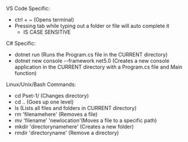 VS Code Specific:  
- ctrl + ~ (Opens terminal)
- Pressing tab while typing out a folder or file will auto complete it 
    - IS CASE SENSITIVE

C# Specific: 

- dotnet run (Runs the Program.cs file in the CURRENT directory)
- dotnet new console --framework net5.0 (Creates a new console application in the CURRENT directory with a Program.cs file and Main function)

Linux/Unix/Bash Commands: 

- cd Pset-1/ (Changes directory) 
- cd .. (Goes up one level)
- ls (Lists all files and folders in CURRENT directory) 
- rm 'filenamehere' (Removes a file) 
- mv 'filename' 'newlocation'(Moves a file to a specific path)
- mkdir 'directorynamehere' (Creates a new folder)
- rmdir 'directoryname' (Remove a directory)